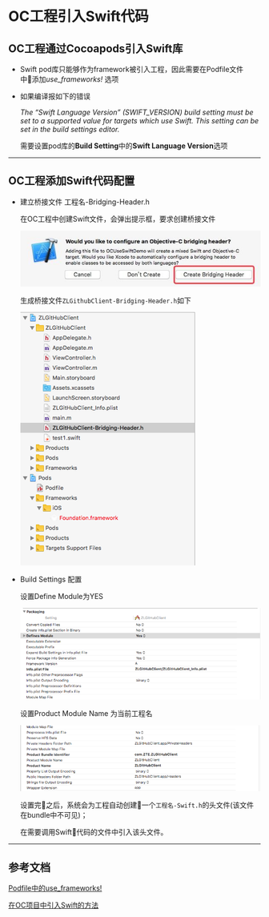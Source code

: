 # OC工程引入Swift代码

## OC工程通过Cocoapods引入Swift库

- Swift pod库只能够作为framework被引入工程，因此需要在Podfile文件中添加*use_frameworks!* 选项

- 如果编译报如下的错误

  *The “Swift Language Version” (SWIFT_VERSION) build setting must be set to a supported value for targets which use Swift. This setting can be set in the build settings editor.*

  需要设置pod库的**Build Setting**中的**Swift Language Version**选项

----

## OC工程添加Swift代码配置

- 建立桥接文件 工程名-Bridging-Header.h
  
  在OC工程中创建Swift文件，会弹出提示框，要求创建桥接文件

  ![桥接文件1][3]

  生成桥接文件`ZLGithubClient-Bridging-Header.h`如下

  ![桥接文件2][4]

- Build Settings 配置

  设置Define Module为YES

  ![Define Module][5]

  设置Product Module Name 为当前工程名

  ![product_module_name][6]

  设置完之后，系统会为工程自动创建一个`工程名-Swift.h`的头文件(该文件在bundle中不可见)；
  
  在需要调用Swift代码的文件中引入该头文件。

----

## 参考文档

[Podfile中的use_frameworks!][1]

[在OC项目中引入Swift的方法][2]

[1]: https://www.jianshu.com/p/c8dadf10ec98
[2]: https://www.jianshu.com/p/a342fba7f418
[3]: pic/桥接文件1.jpg
[4]: pic/桥接文件2.png
[5]: pic/define_module.png
[6]: pic/product_module_name.png